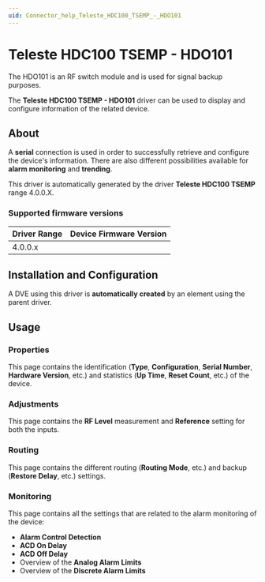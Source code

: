 ```yaml
---
uid: Connector_help_Teleste_HDC100_TSEMP_-_HDO101
---
```


# Teleste HDC100 TSEMP - HDO101

The HDO101 is an RF switch module and is used for signal backup purposes.

The **Teleste HDC100 TSEMP - HDO101** driver can be used to display and configure information of the related device.

## About

A **serial** connection is used in order to successfully retrieve and configure the device's information. There are also different possibilities available for **alarm monitoring** and **trending**.

This driver is automatically generated by the driver **Teleste HDC100 TSEMP** range 4.0.0.X.

### Supported firmware versions

| **Driver Range** | **Device Firmware Version** |
|------------------|-----------------------------|
| 4.0.0.x          |                             |

## Installation and Configuration

A DVE using this driver is **automatically created** by an element using the parent driver.

## Usage

### Properties

This page contains the identification (**Type**, **Configuration**, **Serial Number**, **Hardware Version**, etc.) and statistics (**Up Time**, **Reset Count**, etc.) of the device.

### Adjustments

This page contains the **RF Level** measurement and **Reference** setting for both the inputs.

### Routing

This page contains the different routing (**Routing Mode**, etc.) and backup (**Restore Delay**, etc.) settings.

### Monitoring

This page contains all the settings that are related to the alarm monitoring of the device:

- **Alarm Control Detection**
- **ACD On Delay**
- **ACD Off Delay**
- Overview of the **Analog Alarm Limits**
- Overview of the **Discrete Alarm Limits**
